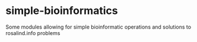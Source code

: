 # simple-bioinformatics
Some modules allowing for simple bioinformatic operations and solutions to rosalind.info problems
